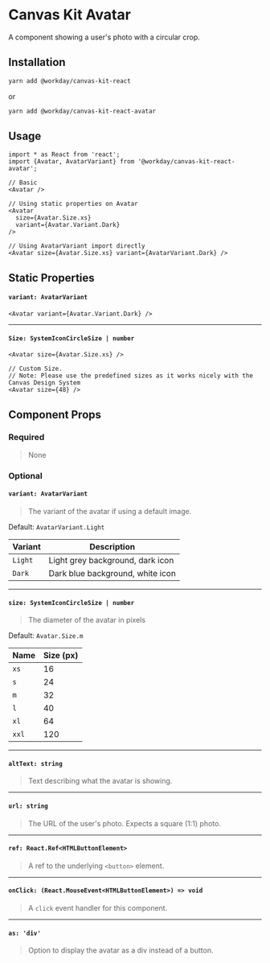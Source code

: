 # Canvas Kit Avatar

A component showing a user's photo with a circular crop.

## Installation

```sh
yarn add @workday/canvas-kit-react
```

or

```sh
yarn add @workday/canvas-kit-react-avatar
```

## Usage

```tsx
import * as React from 'react';
import {Avatar, AvatarVariant} from '@workday/canvas-kit-react-avatar';

// Basic
<Avatar />

// Using static properties on Avatar
<Avatar
  size={Avatar.Size.xs}
  variant={Avatar.Variant.Dark}
/>

// Using AvatarVariant import directly
<Avatar size={Avatar.Size.xs} variant={AvatarVariant.Dark} />
```

## Static Properties

#### `variant: AvatarVariant`

```tsx
<Avatar variant={Avatar.Variant.Dark} />
```

---

#### `Size: SystemIconCircleSize | number`

```tsx
<Avatar size={Avatar.Size.xs} />

// Custom Size.
// Note: Please use the predefined sizes as it works nicely with the Canvas Design System
<Avatar size={48} />
```

## Component Props

### Required

> None

### Optional

#### `variant: AvatarVariant`

> The variant of the avatar if using a default image.

Default: `AvatarVariant.Light`

| Variant | Description                      |
| ------- | -------------------------------- |
| `Light` | Light grey background, dark icon |
| `Dark`  | Dark blue background, white icon |

---

#### `size: SystemIconCircleSize | number`

> The diameter of the avatar in pixels

Default: `Avatar.Size.m`

| Name  | Size (px) |
| ----- | --------- |
| `xs`  | 16        |
| `s`   | 24        |
| `m`   | 32        |
| `l`   | 40        |
| `xl`  | 64        |
| `xxl` | 120       |

---

#### `altText: string`

> Text describing what the avatar is showing.

---

#### `url: string`

> The URL of the user's photo. Expects a square (1:1) photo.

---

#### `ref: React.Ref<HTMLButtonElement>`

> A ref to the underlying `<button>` element.

---

#### `onClick: (React.MouseEvent<HTMLButtonElement>) => void`

> A `click` event handler for this component.

---

#### `as: 'div'`

> Option to display the avatar as a div instead of a button.
